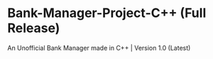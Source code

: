 # Bank-Manager-Project-C++ (Full Release)
An Unofficial Bank Manager made in C++
| Version 1.0 (Latest)


